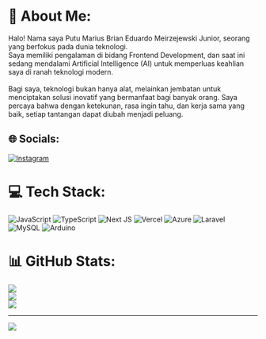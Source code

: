 # 💫 About Me:

Halo! Nama saya Putu Marius Brian Eduardo Meirzejewski Junior, seorang yang berfokus pada dunia teknologi.<br>Saya memiliki pengalaman di bidang Frontend Development, dan saat ini sedang mendalami Artificial Intelligence (AI) untuk memperluas keahlian saya di ranah teknologi modern.<br><br>Bagi saya, teknologi bukan hanya alat, melainkan jembatan untuk menciptakan solusi inovatif yang bermanfaat bagi banyak orang. Saya percaya bahwa dengan ketekunan, rasa ingin tahu, dan kerja sama yang baik, setiap tantangan dapat diubah menjadi peluang.

## 🌐 Socials:

[![Instagram](https://img.shields.io/badge/Instagram-%23E4405F.svg?logo=Instagram&logoColor=white)](https://instagram.com/bryanmarius_)

# 💻 Tech Stack:

![JavaScript](https://img.shields.io/badge/javascript-%23323330.svg?style=for-the-badge&logo=javascript&logoColor=%23F7DF1E) ![TypeScript](https://img.shields.io/badge/typescript-%23007ACC.svg?style=for-the-badge&logo=typescript&logoColor=white) ![Next JS](https://img.shields.io/badge/Next-black?style=for-the-badge&logo=next.js&logoColor=white) ![Vercel](https://img.shields.io/badge/vercel-%23000000.svg?style=for-the-badge&logo=vercel&logoColor=white) ![Azure](https://img.shields.io/badge/azure-%230072C6.svg?style=for-the-badge&logo=microsoftazure&logoColor=white) ![Laravel](https://img.shields.io/badge/laravel-%23FF2D20.svg?style=for-the-badge&logo=laravel&logoColor=white) ![MySQL](https://img.shields.io/badge/mysql-4479A1.svg?style=for-the-badge&logo=mysql&logoColor=white) ![Arduino](https://img.shields.io/badge/-Arduino-00979D?style=for-the-badge&logo=Arduino&logoColor=white)

# 📊 GitHub Stats:

![](https://github-readme-stats.vercel.app/api?username=yuyuoookkk&theme=dracula&hide_border=false&include_all_commits=false&count_private=false)<br/>
![](https://nirzak-streak-stats.vercel.app/?user=yuyuoookkk&theme=dracula&hide_border=false)<br/>
![](https://github-readme-stats.vercel.app/api/top-langs/?username=yuyuoookkk&theme=dracula&hide_border=false&include_all_commits=false&count_private=false&layout=compact)

---

[![](https://visitcount.itsvg.in/api?id=yuyuoookkk&icon=0&color=0)](https://visitcount.itsvg.in)
